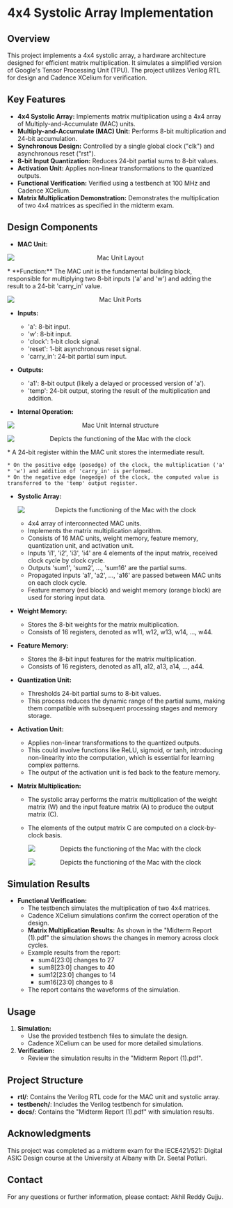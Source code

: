 # 4x4 Systolic Array Implementation

## Overview

This project implements a 4x4 systolic array, a hardware architecture designed for efficient matrix multiplication. It simulates a simplified version of Google's Tensor Processing Unit (TPU). The project utilizes Verilog RTL for design and Cadence XCelium for verification.

## Key Features

* **4x4 Systolic Array:** Implements matrix multiplication using a 4x4 array of Multiply-and-Accumulate (MAC) units.
* **Multiply-and-Accumulate (MAC) Unit:** Performs 8-bit multiplication and 24-bit accumulation.
* **Synchronous Design:** Controlled by a single global clock ("clk") and asynchronous reset ("rst").
* **8-bit Input Quantization:** Reduces 24-bit partial sums to 8-bit values.
* **Activation Unit:** Applies non-linear transformations to the quantized outputs.
* **Functional Verification:** Verified using a testbench at 100 MHz and Cadence XCelium.
* **Matrix Multiplication Demonstration:** Demonstrates the multiplication of two 4x4 matrices as specified in the midterm exam.

## Design Components

* **MAC Unit:**
 <p align="center"><img src="images/macover.png" alt="Mac Unit Layout" style="display: block; margin: 0 auto;"></p>
* **Function:** The MAC unit is the fundamental building block, responsible for multiplying two 8-bit inputs ('a' and 'w') and adding the result to a 24-bit 'carry_in' value.
 <p align="center"><img src="images/macinputs.jpg" alt="Mac Unit Ports" style="display: block; margin: 0 auto;"></p>
 
* **Inputs:**
    * 'a': 8-bit input.
    * 'w': 8-bit input.
    * 'clock': 1-bit clock signal.
    * 'reset': 1-bit asynchronous reset signal.
    * 'carry_in': 24-bit partial sum input.

* **Outputs:**
    * 'a1': 8-bit output (likely a delayed or processed version of 'a').
    * 'temp': 24-bit output, storing the result of the multiplication and addition.
    
* **Internal Operation:**
 <p align="center"><img src="images/mac.jpg" alt="Mac Unit Internal structure " style="display: block; margin: 0 auto;"></p>
 <p align="center"><img src="images/macfunc.jpg" alt="Depicts the functioning of the Mac with the clock " style="display: block; margin: 0 auto;"></p>
    * A 24-bit register within the MAC unit stores the intermediate result.
    
    * On the positive edge (posedge) of the clock, the multiplication ('a' * 'w') and addition of 'carry_in' is performed.
    * On the negative edge (negedge) of the clock, the computed value is transferred to the 'temp' output register.

  
* **Systolic Array:**
   <p align="center"><img src="images/sysdesign.jpg" alt="Depicts the functioning of the Mac with the clock " style="display: block; margin: 0 auto;"></p>

    * 4x4 array of interconnected MAC units.
    * Implements the matrix multiplication algorithm.
    * Consists of 16 MAC units, weight memory, feature memory, quantization unit, and activation unit.
    * Inputs 'i1', 'i2', 'i3', 'i4' are 4 elements of the input matrix, received clock cycle by clock cycle.
    * Outputs 'sum1', 'sum2', ..., 'sum16' are the partial sums.
    * Propagated inputs 'a1', 'a2', ..., 'a16' are passed between MAC units on each clock cycle.
    * Feature memory (red block) and weight memory (orange block) are used for storing input data.
* **Weight Memory:**
    * Stores the 8-bit weights for the matrix multiplication.
    * Consists of 16 registers, denoted as w11, w12, w13, w14, ..., w44.
* **Feature Memory:**
    * Stores the 8-bit input features for the matrix multiplication.
    * Consists of 16 registers, denoted as a11, a12, a13, a14, ..., a44.
* **Quantization Unit:**
    * Thresholds 24-bit partial sums to 8-bit values.
    * This process reduces the dynamic range of the partial sums, making them compatible with subsequent processing stages and memory storage.
* **Activation Unit:**
    * Applies non-linear transformations to the quantized outputs.
    * This could involve functions like ReLU, sigmoid, or tanh, introducing non-linearity into the computation, which is essential for learning complex patterns.
    * The output of the activation unit is fed back to the feature memory.
* **Matrix Multiplication:**
    * The systolic array performs the matrix multiplication of the weight matrix (W) and the input feature matrix (A) to produce the output matrix (C).
    * The elements of the output matrix C are computed on a clock-by-clock basis.
      
       <p align="center"><img src="images/mul.jpg" alt="Depicts the functioning of the Mac with the clock " style="display: block; margin: 0 auto;"></p>
              <p align="center"><img src="images/mulresult.jpg" alt="Depicts the functioning of the Mac with the clock " style="display: block; margin: 0 auto;"></p>

## Simulation Results

* **Functional Verification:**
    * The testbench simulates the multiplication of two 4x4 matrices.
    * Cadence XCelium simulations confirm the correct operation of the design.
    * **Matrix Multiplication Results:** As shown in the "Midterm Report (1).pdf" the simulation shows the changes in memory across clock cycles.
    * Example results from the report:
        * sum4[23:0] changes to 27
        * sum8[23:0] changes to 40
        * sum12[23:0] changes to 14
        * sum16[23:0] changes to 8
    * The report contains the waveforms of the simulation.

## Usage

1.  **Simulation:**
    * Use the provided testbench files to simulate the design.
    * Cadence XCelium can be used for more detailed simulations.
2.  **Verification:**
    * Review the simulation results in the "Midterm Report (1).pdf".

## Project Structure

* **rtl/**: Contains the Verilog RTL code for the MAC unit and systolic array.
* **testbench/**: Includes the Verilog testbench for simulation.
* **docs/**: Contains the "Midterm Report (1).pdf" with simulation results.

## Acknowledgments

This project was completed as a midterm exam for the IECE421/521: Digital ASIC Design course at the University at Albany with Dr. Seetal Potluri.

## Contact

For any questions or further information, please contact: Akhil Reddy Gujju.
